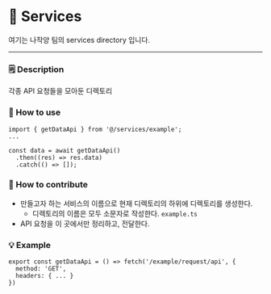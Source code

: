 # 🔗 Services
여기는 나작양 팀의 services directory 입니다.

---

### 🗒️ Description

각종 API 요청들을 모아둔 디렉토리

### 🔎 How to use

```tsx
import { getDataApi } from '@/services/example';
...

const data = await getDataApi()
  .then((res) => res.data)
  .catch(() => []);
```

### 🌱 How to contribute

- 만들고자 하는 서비스의 이름으로 현재 디렉토리의 하위에 디렉토리를 생성한다.
    - 디렉토리의 이름은 모두 소문자로 작성한다. `example.ts`
- API 요청을 이 곳에서만 정리하고, 전달한다.

### 💡 Example

```tsx
export const getDataApi = () => fetch('/example/request/api', {
  method: 'GET',
  headers: { ... }
})
```
